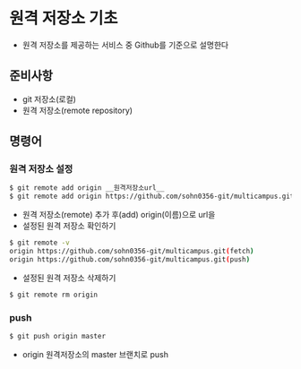 # 원격 저장소 기초

* 원격 저장소를 제공하는 서비스 중 Github를 기준으로 설명한다



## 준비사항

* git 저장소(로컬)
* 원격 저장소(remote repository)



##  명령어



### 원격 저장소 설정

```bash
$ git remote add origin __원격저장소url__
$ git remote add origin https://github.com/sohn0356-git/multicampus.git
```



* 원격 저장소(remote) 추가 후(add) origin(이름)으로 url을
* 설정된 원격 저장소 확인하기



```bash
$ git remote -v
origin https://github.com/sohn0356-git/multicampus.git(fetch)
origin https://github.com/sohn0356-git/multicampus.git(push)
```



* 설정된 원격 저장소 삭제하기

```bash
$ git remote rm origin
```



### push

```bash
$ git push origin master
```

* origin 원격저장소의 master 브랜치로 push